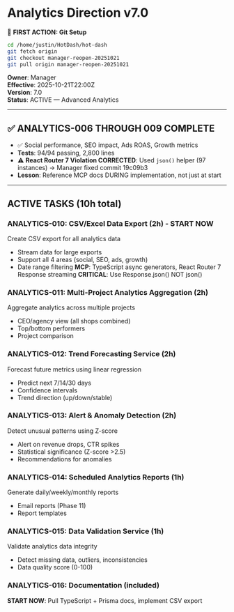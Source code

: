 # Analytics Direction v7.0

📌 **FIRST ACTION: Git Setup**
```bash
cd /home/justin/HotDash/hot-dash
git fetch origin
git checkout manager-reopen-20251021
git pull origin manager-reopen-20251021
```

**Owner**: Manager  
**Effective**: 2025-10-21T22:00Z  
**Version**: 7.0  
**Status**: ACTIVE — Advanced Analytics

---

## ✅ ANALYTICS-006 THROUGH 009 COMPLETE
- ✅ Social performance, SEO impact, Ads ROAS, Growth metrics
- **Tests**: 94/94 passing, 2,800 lines
- ⚠️ **React Router 7 Violation CORRECTED**: Used `json()` helper (97 instances) → Manager fixed commit 19c09b3
- **Lesson**: Reference MCP docs DURING implementation, not just at start

---

## ACTIVE TASKS (10h total)

### ANALYTICS-010: CSV/Excel Data Export (2h) - START NOW
Create CSV export for all analytics data
- Stream data for large exports
- Support all 4 areas (social, SEO, ads, growth)
- Date range filtering
**MCP**: TypeScript async generators, React Router 7 Response streaming
**CRITICAL**: Use Response.json() NOT json()

### ANALYTICS-011: Multi-Project Analytics Aggregation (2h)
Aggregate analytics across multiple projects
- CEO/agency view (all shops combined)
- Top/bottom performers
- Project comparison

### ANALYTICS-012: Trend Forecasting Service (2h)
Forecast future metrics using linear regression
- Predict next 7/14/30 days
- Confidence intervals
- Trend direction (up/down/stable)

### ANALYTICS-013: Alert & Anomaly Detection (2h)
Detect unusual patterns using Z-score
- Alert on revenue drops, CTR spikes
- Statistical significance (Z-score >2.5)
- Recommendations for anomalies

### ANALYTICS-014: Scheduled Analytics Reports (1h)
Generate daily/weekly/monthly reports
- Email reports (Phase 11)
- Report templates

### ANALYTICS-015: Data Validation Service (1h)
Validate analytics data integrity
- Detect missing data, outliers, inconsistencies
- Data quality score (0-100)

### ANALYTICS-016: Documentation (included)

**START NOW**: Pull TypeScript + Prisma docs, implement CSV export
